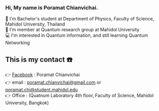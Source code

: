### Hi, My name is Poramat Chianvichai.

🏫 I'm Bachelor's student at Department of Physics, Faculty of Science, Mahidol University, Thailand<br>
🏢 I'm member at Quantum research group at Mahidol University<br>
💻 I'm interested in Quantum information, and still learning Quantum Networking<br>

## This is my contact ☎️

👉 [Facebook](https://www.facebook.com/profile.php?id=100001248298365/) : Poramat Chianvichai<br>
👉 email : poramat.chianvichai@gmail.com or poramat.chi@student.mahidol.edu<br>
👉 Office : (Quatnum Laboratory 4th floor, Faculty of Science, Mahidol University, Bangkok)<br>

<!---
PankidT/PankidT is a ✨ special ✨ repository because its `README.md` (this file) appears on your GitHub profile.
You can click the Preview link to take a look at your changes.
--->
